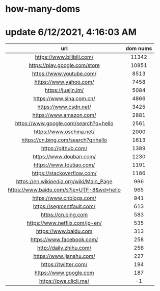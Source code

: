 # how-many-doms

# update 6/12/2021, 4:16:03 AM

url | dom nums
:-: | :-:
https://www.bilibili.com/ | 11342
https://play.google.com/store | 10851
https://www.youtube.com/ | 8513
https://www.yahoo.com/ | 7458
https://juejin.im/ | 5084
https://www.sina.com.cn/ | 4866
https://www.csdn.net/ | 3425
https://www.amazon.com/ | 2881
https://www.google.com/search?q=hello | 2561
https://www.oschina.net/ | 2000
https://cn.bing.com/search?q=hello | 1613
https://github.com/ | 1389
https://www.douban.com/ | 1230
https://www.toutiao.com/ | 1191
https://stackoverflow.com/ | 1186
https://en.wikipedia.org/wiki/Main_Page | 996
https://www.baidu.com/s?ie=UTF-8&wd=hello | 965
https://www.cnblogs.com/ | 941
https://segmentfault.com/ | 613
https://cn.bing.com | 583
https://www.netflix.com/jp-en/ | 535
https://www.baidu.com | 313
https://www.facebook.com/ | 258
http://daily.zhihu.com/ | 256
https://www.jianshu.com/ | 227
https://twitter.com/ | 194
https://www.google.com | 187
https://pwa.clicli.me/ | -1

